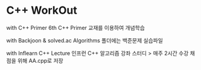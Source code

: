 # C++ WorkOut
with C++ Primer 6th
  C++ Primer 교재를 이용하여 개념학습

with Backjoon & solved.ac
  Algorithms 폴더에는 백준문제 실습파일
  
with Inflearn C++ Lecture
  인프런 C++ 알고리즘 강좌 스터디 > 매주 2시간 수강
  채점을 위해 AA.cpp로 저장
